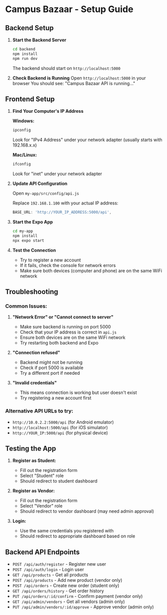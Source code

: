 # Campus Bazaar - Setup Guide

## Backend Setup

1. **Start the Backend Server**
   ```bash
   cd backend
   npm install
   npm run dev
   ```
   The backend should start on `http://localhost:5000`

2. **Check Backend is Running**
   Open `http://localhost:5000` in your browser
   You should see: "Campus Bazaar API is running..."

## Frontend Setup

1. **Find Your Computer's IP Address**
   
   **Windows:**
   ```cmd
   ipconfig
   ```
   Look for "IPv4 Address" under your network adapter (usually starts with 192.168.x.x)
   
   **Mac/Linux:**
   ```bash
   ifconfig
   ```
   Look for "inet" under your network adapter

2. **Update API Configuration**
   
   Open `my-app/src/config/api.js`
   
   Replace `192.168.1.100` with your actual IP address:
   ```javascript
   BASE_URL: 'http://YOUR_IP_ADDRESS:5000/api',
   ```

3. **Start the Expo App**
   ```bash
   cd my-app
   npm install
   npx expo start
   ```

4. **Test the Connection**
   - Try to register a new account
   - If it fails, check the console for network errors
   - Make sure both devices (computer and phone) are on the same WiFi network

## Troubleshooting

### Common Issues:

1. **"Network Error" or "Cannot connect to server"**
   - Make sure backend is running on port 5000
   - Check that your IP address is correct in `api.js`
   - Ensure both devices are on the same WiFi network
   - Try restarting both backend and Expo

2. **"Connection refused"**
   - Backend might not be running
   - Check if port 5000 is available
   - Try a different port if needed

3. **"Invalid credentials"**
   - This means connection is working but user doesn't exist
   - Try registering a new account first

### Alternative API URLs to try:

- `http://10.0.2.2:5000/api` (for Android emulator)
- `http://localhost:5000/api` (for iOS simulator)
- `http://YOUR_IP:5000/api` (for physical device)

## Testing the App

1. **Register as Student:**
   - Fill out the registration form
   - Select "Student" role
   - Should redirect to student dashboard

2. **Register as Vendor:**
   - Fill out the registration form
   - Select "Vendor" role
   - Should redirect to vendor dashboard (may need admin approval)

3. **Login:**
   - Use the same credentials you registered with
   - Should redirect to appropriate dashboard based on role

## Backend API Endpoints

- `POST /api/auth/register` - Register new user
- `POST /api/auth/login` - Login user
- `GET /api/products` - Get all products
- `POST /api/products` - Add new product (vendor only)
- `POST /api/orders` - Create new order (student only)
- `GET /api/orders/history` - Get order history
- `PUT /api/orders/:id/confirm` - Confirm payment (vendor only)
- `GET /api/admin/vendors` - Get all vendors (admin only)
- `PUT /api/admin/vendors/:id/approve` - Approve vendor (admin only)
